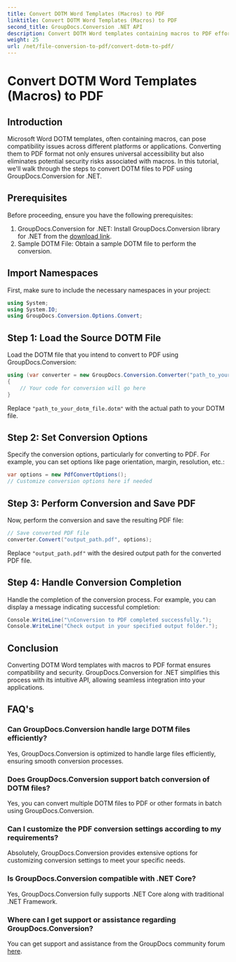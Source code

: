 ```yaml
---
title: Convert DOTM Word Templates (Macros) to PDF
linktitle: Convert DOTM Word Templates (Macros) to PDF
second_title: GroupDocs.Conversion .NET API
description: Convert DOTM Word templates containing macros to PDF effortlessly using GroupDocs.Conversion for .NET. Ensure compatibility and security with simple steps.
weight: 25
url: /net/file-conversion-to-pdf/convert-dotm-to-pdf/
---
```


# Convert DOTM Word Templates (Macros) to PDF

## Introduction
Microsoft Word DOTM templates, often containing macros, can pose compatibility issues across different platforms or applications. Converting them to PDF format not only ensures universal accessibility but also eliminates potential security risks associated with macros. In this tutorial, we'll walk through the steps to convert DOTM files to PDF using GroupDocs.Conversion for .NET.
## Prerequisites
Before proceeding, ensure you have the following prerequisites:
1. GroupDocs.Conversion for .NET: Install GroupDocs.Conversion library for .NET from the [download link](https://releases.groupdocs.com/conversion/net/). 
2. Sample DOTM File: Obtain a sample DOTM file to perform the conversion.

## Import Namespaces
First, make sure to include the necessary namespaces in your project:
```csharp
using System;
using System.IO;
using GroupDocs.Conversion.Options.Convert;
```
## Step 1: Load the Source DOTM File
Load the DOTM file that you intend to convert to PDF using GroupDocs.Conversion:
```csharp
using (var converter = new GroupDocs.Conversion.Converter("path_to_your_dotm_file.dotm"))
{
    // Your code for conversion will go here
}
```
Replace `"path_to_your_dotm_file.dotm"` with the actual path to your DOTM file.
## Step 2: Set Conversion Options
Specify the conversion options, particularly for converting to PDF. For example, you can set options like page orientation, margin, resolution, etc.:
```csharp
var options = new PdfConvertOptions();
// Customize conversion options here if needed
```
## Step 3: Perform Conversion and Save PDF
Now, perform the conversion and save the resulting PDF file:
```csharp
// Save converted PDF file
converter.Convert("output_path.pdf", options);
```
Replace `"output_path.pdf"` with the desired output path for the converted PDF file.
## Step 4: Handle Conversion Completion
Handle the completion of the conversion process. For example, you can display a message indicating successful completion:
```csharp
Console.WriteLine("\nConversion to PDF completed successfully.");
Console.WriteLine("Check output in your specified output folder.");
```

## Conclusion
Converting DOTM Word templates with macros to PDF format ensures compatibility and security. GroupDocs.Conversion for .NET simplifies this process with its intuitive API, allowing seamless integration into your applications.
## FAQ's
### Can GroupDocs.Conversion handle large DOTM files efficiently?
Yes, GroupDocs.Conversion is optimized to handle large files efficiently, ensuring smooth conversion processes.
### Does GroupDocs.Conversion support batch conversion of DOTM files?
Yes, you can convert multiple DOTM files to PDF or other formats in batch using GroupDocs.Conversion.
### Can I customize the PDF conversion settings according to my requirements?
Absolutely, GroupDocs.Conversion provides extensive options for customizing conversion settings to meet your specific needs.
### Is GroupDocs.Conversion compatible with .NET Core?
Yes, GroupDocs.Conversion fully supports .NET Core along with traditional .NET Framework.
### Where can I get support or assistance regarding GroupDocs.Conversion?
You can get support and assistance from the GroupDocs community forum [here](https://forum.groupdocs.com/c/conversion/11).
